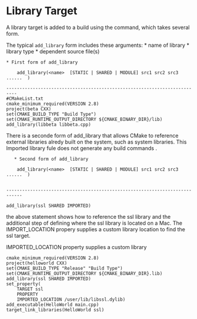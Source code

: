 
# Library Target 

A library target is added to a build using the command, which 
takes several form.

The typical `add_library` form includes these arguments:
    * name of library
    * library type
    * dependent source file(s)

    * First form of add_library
    
        add_library(<name>  [STATIC | SHARED | MODULE] src1 src2 src3 ......  )

    --------------------------------------------------------------------------
    #CMakeList.txt
    cmake_minimum_required(VERSION 2.8)
    project(beta CXX)
    set(CMAKE_BUILD_TYPE "Build Type")
    set(CMAKE_RUNTIME_OUTPUT_DIRECTORY ${CMAKE_BINARY_DIR}/lib)
    add_library(libbeta libbeta.cpp) 



There is a seconde form of add_library that allows 
CMake to reference external libraries alredy built on the 
system, such as system libraries.  This Imported library fule does not 
generate any build commands .

       * Second form of add_library
    
        add_library(<name>  [STATIC | SHARED | MODULE] src1 src2 src3 ......  )


    ----------------------------------------------------------------------------

    add_library(ssl SHARED IMPORTED)


the above statement shows how to reference the ssl library and the additional step 
of defining where the ssl library is located on a Mac.
The IMPORT_LOCATION propery supplies a custom library location to find the ssl target.




IMPORTED_LOCATION  property supplies a custom library 



    cmake_minimum_required(VERSION 2.8)
    project(helloworld CXX)
    set(CMAKE_BUILD_TYPE "Release" "Build Type")
    set(CMAKE_RUNTIME_OUTPUT_DIRECTORY ${CMAKE_BINARY_DIR}.lib)
    add_library(ssl SHARED IMPORTED)
    set_property(
        TARGET ssl
        PROPERTY
        IMPORTED_LOCATION /user/lib/libssl.dylib)
    add_executable(HelloWorld main.cpp)
    target_link_libraries(HelloWorld ssl)
